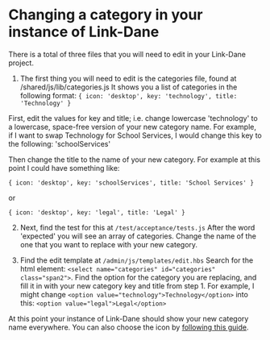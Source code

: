 # Changing a category in your instance of Link-Dane

There is a total of three files that you will need to edit in your Link-Dane project.

1. The first thing you will need to edit is the categories file, found at /shared/js/lib/categories.js
It shows you a list of categories in the following format:   `{ icon: 'desktop', key: 'technology', title: 'Technology' }`

  First, edit the values for key and title; i.e. change lowercase 'technology' to a lowercase, space-free version of your new category name. For example, if I want to swap Technology for School Services, I would change this key to the following: 'schoolServices'

  Then change the title to the name of your new category. For example at this point I could have something like:

  `{ icon: 'desktop', key: 'schoolServices', title: 'School Services' }`

  or

  `{ icon: 'desktop', key: 'legal', title: 'Legal' }`

2. Next, find the test for this at `/test/acceptance/tests.js`
After the word 'expected' you will see an array of categories. Change the name of the one that you want to replace with your new category.

3. Find the edit template at `/admin/js/templates/edit.hbs`
Search for the html element: `<select name="categories" id="categories" class="span2">`. Find the option for the category you are replacing, and fill it in with your new category key and title from step 1. For example, I might change `<option value="technology">Technology</option>` into this: `<option value="legal">Legal</option>`

At this point your instance of Link-Dane should show your new category name everywhere. You can also choose the icon by [following this guide](https://github.com/zendesk/link-dane/blob/master/docs/ICONS.md).
